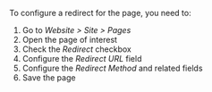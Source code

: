 To configure a redirect for the page, you need to:

1.  Go to *Website \> Site \> Pages*
2.  Open the page of interest
3.  Check the *Redirect* checkbox
4.  Configure the *Redirect URL* field
5.  Configure the *Redirect Method* and related fields
6.  Save the page
